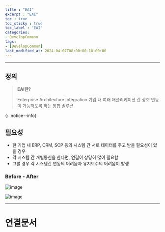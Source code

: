 ```yaml
---
title : "EAI"
excerpt : "EAI"
toc : true
toc_sticky : true
toc_label : "EAI"
categories:
- DevelopCommon
tags:
- [DevelopCommon]
last_modified_at: 2024-04-07T08:00:00-10:00:00
---
```

  
---
  
## 정의
> **EAI란?**  
>
> Enterprise Architecture Integration
> 기업 내 여러 애플리케이션 간 상호 연동이 가능하도록 하는 통합 솔루션
>  
{: .notice--info}  
  
## 필요성
- 한 기업 내 ERP, CRM, SCP 등의 시스템 간 서로 데이터를 주고 받을 필요성이 있을 경우
- 각 시스템 간 개별통신을 한다면, 연결이 상당히 많이 필요함
- 그럴 경우 각 시스템간 연동의 어려움과 유지보수의 어려움이 발생
  
### Before - After
  
![image](../../assets/images/BeforeEAI.png)
  
![image](../../assets/images/Drawing%202024-04-07%2018.18.32.excalidraw.png)
  
---
  
# 연결문서
